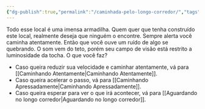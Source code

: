 ```yaml
---
{"dg-publish":true,"permalink":"/caminhada-pelo-longo-corredor/","tags":["RPG/livro-jogo/Aasthar/story-points"],"created":"2024-12-26T19:00:33.479-05:00","updated":"2025-01-08T16:14:25.668-05:00"}
---
```



Todo esse local é uma imensa armadilha. Quem quer que tenha construído este local, realmente deseja que ninguém o encontre. Sempre alerta você caminha atentamente. Então que você ouve um ruído de algo se quebrando. O som vem do teto, porém seu campo de visão está restrito a luminosidade da tocha. O que você faz?

- Caso queira reduzir sua velocidade e caminhar atentamente, vá para [[Caminhando Atentamente\|Caminhando Atentamente]].
- Caso queira acelerar o passo, vá para [[Caminhando Apressadamente\|Caminhando Apressadamente]].
- Caso queira esperar para ver o que irá acontecer, vá para [[Aguardando no longo corredor\|Aguardando no longo corredor]].
